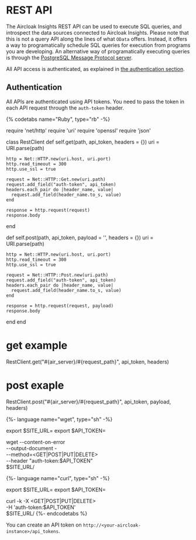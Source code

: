 # REST API

The Aircloak Insights REST API can be used to execute SQL queries, and introspect the data sources connected to Aircloak
Insights. Please note that this is not a query API along the lines of what `OData` offers. Instead, it offers a way to
programatically schedule SQL queries for execution from programs you are developing. An alternative way of
programatically executing queries is through the [PostgreSQL Message Protocol server](api/psql.html).

All API access is authenticated, as explained in [the authentication section](#authentication).

## Authentication

All APIs are authenticated using API tokens. You need to pass the token in each API request through the `auth-token` header.


{% codetabs name="Ruby", type="rb" -%}

require 'net/http'
require 'uri'
require 'openssl'
require 'json'

class RestClient
  def self.get(path, api_token, headers = {})
    uri = URI.parse(path)

    http = Net::HTTP.new(uri.host, uri.port)
    http.read_timeout = 300
    http.use_ssl = true

    request = Net::HTTP::Get.new(uri.path)
    request.add_field("auth-token", api_token)
    headers.each_pair do |header_name, value|
      request.add_field(header_name.to_s, value)
    end

    response = http.request(request)
    response.body
  end

  def self.post(path, api_token, payload = '', headers = {})
    uri = URI.parse(path)

    http = Net::HTTP.new(uri.host, uri.port)
    http.read_timeout = 300
    http.use_ssl = true

    request = Net::HTTP::Post.new(uri.path)
    request.add_field("auth-token", api_token)
    headers.each_pair do |header_name, value|
      request.add_field(header_name.to_s, value)
    end

    response = http.request(request, payload)
    response.body
  end
end

# get example
RestClient.get("#{air_server}/#{request_path}", api_token, headers)

# post exaple
RestClient.post("#{air_server}/#{request_path}", api_token, payload, headers)


{%- language name="wget", type="sh" -%}

export $SITE_URL=<air-server-url>
export $API_TOKEN=<api-token>

wget --content-on-error \
     --output-document - \
     --method=<GET|POST|PUT|DELETE> \
     --header "auth-token:$API_TOKEN" \
     $SITE_URL/<request-path>


{%- language name="curl", type="sh" -%}

export $SITE_URL=<air-server-url>
export $API_TOKEN=<api-token>

curl -k -X <GET|POST|PUT|DELETE> \
     -H 'auth-token:$API_TOKEN' \
    $SITE_URL/<request-path>
{%- endcodetabs %}

You can create an API token on `http://<your-aircloak-instance>/api_tokens`.
